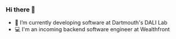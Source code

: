 ### Hi there 👋

- 🔭 I’m currently developing software at Dartmouth's DALI Lab
- 💻 I'm an incoming backend software engineer at Wealthfront
